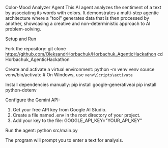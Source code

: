 Color-Mood Analyzer Agent
This AI agent analyzes the sentiment of a text by associating its words with colors. It demonstrates a multi-step agentic architecture where a "tool" generates data that is then processed by another, showcasing a creative and non-deterministic approach to AI problem-solving.

Setup and Run

Fork the repository:
    git clone https://github.com/OleksandrHorbachuk/Horbachuk_AgenticHackathon
    cd Horbachuk_AgenticHackathon

Create and activate a virtual environment:
    python -m venv venv
    source venv/bin/activate  # On Windows, use `venv\Scripts\activate`

Install dependencies manually:
    pip install google-generativeai
    pip install python-dotenv

Configure the Gemini API:
1. Get your free API key from Google AI Studio.
2. Create a file named .env in the root directory of your project.
3. Add your key to the file: GOOGLE_API_KEY="YOUR_API_KEY"

Run the agent:
    python src/main.py

The program will prompt you to enter a text for analysis.
